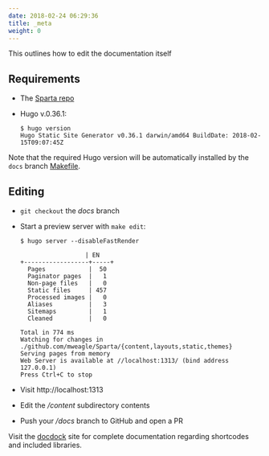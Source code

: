 ```yaml
---
date: 2018-02-24 06:29:36
title: _meta
weight: 0
---
```


This outlines how to edit the documentation itself

## Requirements

  * The [Sparta repo](https://github.com/mweagle/Sparta)
  * Hugo v.0.36.1:

    ```
    $ hugo version
    Hugo Static Site Generator v0.36.1 darwin/amd64 BuildDate: 2018-02-15T09:07:45Z
    ```

Note that the required Hugo version will be automatically installed by the `docs` branch [Makefile](https://github.com/mweagle/Sparta/blob/docs/Makefile).

## Editing

  * `git checkout` the _docs_ branch
  * Start a preview server with `make edit`:
    ```
    $ hugo server --disableFastRender

                      | EN
    +------------------+-----+
      Pages            |  50
      Paginator pages  |   1
      Non-page files   |   0
      Static files     | 457
      Processed images |   0
      Aliases          |   3
      Sitemaps         |   1
      Cleaned          |   0

    Total in 774 ms
    Watching for changes in ./github.com/mweagle/Sparta/{content,layouts,static,themes}
    Serving pages from memory
    Web Server is available at //localhost:1313/ (bind address 127.0.0.1)
    Press Ctrl+C to stop
    ```

  * Visit http://localhost:1313
  * Edit the _/content_ subdirectory contents
  * Push your _/docs_ branch to GitHub and open a PR

Visit the [docdock](http://docdock.netlify.com/) site for complete documentation regarding shortcodes and included libraries.
